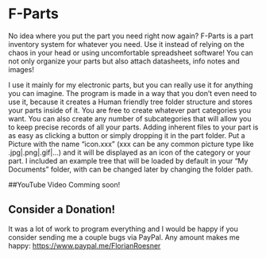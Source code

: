 # F-Parts
No idea where you put the part you need right now again? F-Parts is a part inventory system for whatever you need. Use it instead of relying on the chaos in your head or using uncomfortable spreadsheet software! You can not only organize your parts but also attach datasheets, info notes and images!

I use it mainly for my electronic parts, but you can really use it for anything you can imagine. The program is made in a way that you don’t even need to use it, because it creates a Human friendly tree folder structure and stores your parts inside of it. You are free to create whatever part categories you want. You can also create any number of subcategories that will allow you to keep precise records of all your parts. 
Adding inherent files to your part is as easy as clicking a button or simply dropping it in the part folder. Put a Picture with the name “icon.xxx” (xxx can be any common picture type like .jpg|.png|.gif|...) and it will be displayed as an icon of the category or your part. I included an example tree that will be loaded by default in your “My Documents” folder, with can be changed later by changing the folder path.


##YouTube Video
Comming soon!

## Consider a Donation!
It was a lot of work to program everything and I would be happy if you consider sending me a couple bugs via PayPal. Any amount makes me happy:
https://www.paypal.me/FlorianRoesner
